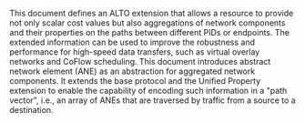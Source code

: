 This document defines an ALTO extension that allows a resource to provide not
only scalar cost values but also aggregations of network components and their
properties on the paths between different PIDs or endpoints. The extended
information can be used to improve the robustness and performance for high-speed
data transfers, such as virtual overlay networks and CoFlow scheduling. This
document introduces abstract network element (ANE) as an abstraction for
aggregated network components. It extends the base protocol and the Unified
Property extension to enable the capability of encoding such information in a
"path vector", i.e., an array of ANEs that are traversed by traffic from a
source to a destination.
